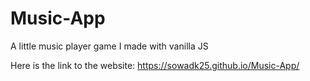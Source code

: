 # Music-App
A little music player game I made with vanilla JS

Here is the link to the website: https://sowadk25.github.io/Music-App/
